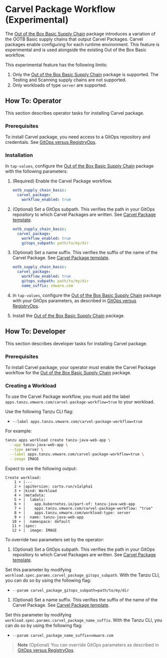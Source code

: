 # Carvel Package Workflow (Experimental)

The [Out of the Box Basic Supply Chain](ootb-supply-chain-basic.hbs.md) package
introduces a variation of the OOTB Basic supply chains that output Carvel
Packages. Carvel packages enable configuring for each runtime environment. This
feature is experimental and is used alongside the existing Out of the Box Basic
workflow.

This experimental feature has the following limits:

1. Only the [Out of the Box Basic Supply Chain](ootb-supply-chain-basic.hbs.md) package is supported. The Testing and Scanning supply chains are not supported.
2. Only workloads of type `server` are supported.

## How To: Operator

This section describes operator tasks for installing Carvel package.

### Prerequisites

To install Carvel package, you need access to a GitOps repository and credentials. See [GitOps versus RegistryOps](gitops-vs-regops.hbs.md#gitops).

### Installation

In `tap-values`, configure the [Out of the Box Basic Supply Chain](ootb-supply-chain-basic.hbs.md) package with the following parameters:

1. (Required) Enable the Carvel Package workflow.

    ```yaml
    ootb_supply_chain_basic:
      carvel_package:
        workflow_enabled: true
    ```

2. (Optional) Set a GitOps subpath. This verifies the path in your GitOps repository to which Carvel Packages are written. See [Carvel Package template](ootb-template-reference.hbs.md#carvel-package-experimental).

    ```yaml
    ootb_supply_chain_basic:
      carvel_package:
        workflow_enabled: true
        gitops_subpath: path/to/my/dir
    ```

3. (Optional) Set a name suffix. This verifies the suffix of the name of the Carvel Package. See [Carvel Package template](ootb-template-reference.hbs.md#carvel-package-experimental).

    ```yaml
    ootb_supply_chain_basic:
      carvel_package:
        workflow_enabled: true
        gitops_subpath: path/to/my/dir
        name_suffix: vmware.com
    ```

4. In `tap-values`, configure the [Out of the Box Basic Supply Chain](ootb-supply-chain-basic.hbs.md) package with your GitOps parameters, as described in [GitOps versus RegistryOps](gitops-vs-regops.hbs.md#gitops).

5. Install the [Out of the Box Basic Supply Chain](ootb-supply-chain-basic.hbs.md) package.

## How To: Developer

This section describes developer tasks for installing Carvel package.

### Prerequisites

To install Carvel package, your operator must enable the Carvel Package workflow for the [Out of the Box Basic Supply Chain](ootb-supply-chain-basic.hbs.md) package.

### Creating a Workload

To use the Carvel Package workflow, you must add the label `apps.tanzu.vmware.com/carvel-package-workflow=true` to your workload.

Use the following Tanzu CLI flag:

- `--label apps.tanzu.vmware.com/carvel-package-workflow=true`

For example:

  ```bash
  tanzu apps workload create tanzu-java-web-app \
    --app tanzu-java-web-app \
    --type server \
    --label apps.tanzu.vmware.com/carvel-package-workflow=true \
    --image IMAGE
  ```

Expect to see the following output:

  ```console
  Create workload:
      1 + |---
      2 + |apiVersion: carto.run/v1alpha1
      3 + |kind: Workload
      4 + |metadata:
      5 + |  labels:
      6 + |    app.kubernetes.io/part-of: tanzu-java-web-app
      7 + |    apps.tanzu.vmware.com/carvel-package-workflow: "true"
      8 + |    apps.tanzu.vmware.com/workload-type: server
      9 + |  name: tanzu-java-web-app
     10 + |  namespace: default
     11 + |spec:
     12 + |  image: IMAGE
  ```

To override two parameters set by the operator:

1. (Optional) Set a GitOps subpath. This verifies the path in your GitOps repository to which Carvel Packages are written. See [Carvel Package template](ootb-template-reference.hbs.md#carvel-package-experimental).

Set this parameter by modifying `workload.spec.params.carvel_package_gitops_subpath`. With the Tanzu CLI, you can do so by using the following flag:

   - `--param carvel_package_gitops_subpath=path/to/my/dir`

1. (Optional) Set a name suffix. This verifies the suffix of the name of the Carvel Package. See [Carvel Package template](ootb-template-reference.hbs.md#carvel-package-experimental).

Set this parameter by modifying `workload.spec.params.carvel_package_name_suffix`. With the Tanzu CLI, you can do so by using the following flag:

   - `--param carvel_package_name_suffix=vmware.com`

>**Note** (Optional) You can override GitOps parameters as described in [GitOps versus RegistryOps](gitops-vs-regops.hbs.md#gitops).